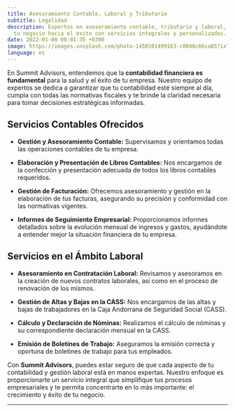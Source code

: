 ```yaml
---
title: Asesoramiento Contable, Laboral y Tributario
subtitle: Legalidad
description: Expertos en asesoramiento contable, tributario y laboral, guiando
  tu negocio hacia el éxito con servicios integrales y personalizados.
date: 2022-01-08 08:01:35 +0300
image: https://images.unsplash.com/photo-1450101499163-c8848c66ca85?ixlib=rb-1.2.1&ixid=MnwxMjA3fDB8MHxwaG90by1wYWdlfHx8fGVufDB8fHx8&auto=format&fit=crop&w=1170&q=80
language: es
---
```

En Summit Advisors, entendemos que la **contabilidad financiera es fundamental** para la salud y el éxito de tu empresa. Nuestro equipo de expertos se dedica a garantizar que tu contabilidad esté siempre al día, cumpla con todas las normativas fiscales y te brinde la claridad necesaria para tomar decisiones estratégicas informadas.

## **Servicios Contables Ofrecidos**

- **Gestión y Asesoramiento Contable:** Supervisamos y orientamos todas las operaciones contables de tu empresa.
  
- **Elaboración y Presentación de Libros Contables:** Nos encargamos de la confección y presentación adecuada de todos los libros contables requeridos.
  
- **Gestión de Facturación:** Ofrecemos asesoramiento y gestión en la elaboración de tus facturas, asegurando su precisión y conformidad con las normativas vigentes.
  
- **Informes de Seguimiento Empresarial:** Proporcionamos informes detallados sobre la evolución mensual de ingresos y gastos, ayudándote a entender mejor la situación financiera de tu empresa.

## **Servicios en el Ámbito Laboral**

- **Asesoramiento en Contratación Laboral:** Revisamos y asesoramos en la creación de nuevos contratos laborales, así como en el proceso de renovación de los mismos.
  
- **Gestión de Altas y Bajas en la CASS:** Nos encargamos de las altas y bajas de trabajadores en la Caja Andorrana de Seguridad Social (CASS).
  
- **Cálculo y Declaración de Nóminas:** Realizamos el cálculo de nóminas y su correspondiente declaración mensual en la CASS.
  
- **Emisión de Boletines de Trabajo:** Aseguramos la emisión correcta y oportuna de boletines de trabajo para tus empleados.

Con **Summit Advisors**, puedes estar seguro de que cada aspecto de tu contabilidad y gestión laboral está en manos expertas. Nuestro enfoque es proporcionarte un servicio integral que simplifique tus procesos empresariales y te permita concentrarte en lo más importante: el crecimiento y éxito de tu negocio.

---
